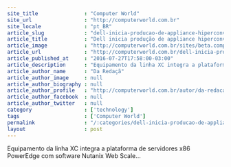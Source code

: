 ```yaml
---
site_title               : "Computer World"
site_url                 : "http://computerworld.com.br"
site_locale              : "pt_BR"
article_slug             : "dell-inicia-producao-de-appliance-hiperconvergente-no-brasil"
article_title            : "Dell inicia produção de appliance hiperconvergente no Brasil"
article_image            : "http://computerworld.com.br/sites/beta.computerworld.com.br/files/news_articles/brasil_mapa.jpg"
article_url              : "http://computerworld.com.br/dell-inicia-producao-de-appliance-de-hiperconvergente-no-brasil"
article_published_at     : "2016-07-27T17:58:00-03:00"
article_description      : "Equipamento da linha XC integra a plataforma de servidores x86 PowerEdge com software Nutanix Web Scale..."
article_author_name      : "Da Redaçã"
article_author_image     : null
article_author_biography : null
article_author_profile   : "http://computerworld.com.br/autor/da-redacao"
article_author_facebook  : null
article_author_twitter   : null
category                 : ['technology']
tags                     : ['Computer World']
permalink                : "/:categories/dell-inicia-producao-de-appliance-hiperconvergente-no-brasil/"
layout                   : post
---
```


Equipamento da linha XC integra a plataforma de servidores x86 PowerEdge com software Nutanix Web Scale...
